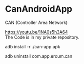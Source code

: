 # CanAndroidApp
CAN (Controller Area Network)


https://youtu.be/1NA0s5h3A64    
The Code is in my private repository.    


adb install -r ./can-app.apk


adb uninstall com.app.eroum.can
